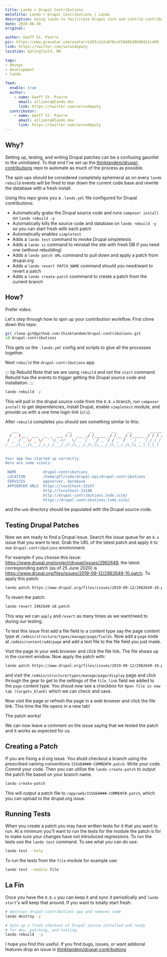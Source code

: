 ```yaml
---
title: Lando + Drupal Contributions
metaTitle: Lando + Drupal Contributions | Lando
description: Using lando to facilitate Drupal core and contrib contributions of code, testing, and reviews.
date: 2020-06-30
original: 

author: Geoff St. Pierre
pic: https://www.gravatar.com/avatar/e103c2a2a8f8caf5848b38b80422cdd9
link: https://twitter.com/serundeputy
location: Springfield, MA

tags:
- devops
- development
- lando

feed:
  enable: true
  author:
    - name: Geoff St. Pierre
      email: alliance@lando.dev
      link: https://twitter.com/serundeputy
  contributor:
    - name: Geoff St. Pierre
      email: alliance@lando.dev
      link: https://twitter.com/serundeputy
---
```


## Why?

Setting up, testing, and writing Drupal patches can be a confusing gauntlet to the uninitiated. To that end
I've set up the [thinktandem/drupal-contributions](https://github.com/thinktandem/drupal-contributions) repo to automate
as much of the process as possible.

The spin ups should be considered completely ephemeral as on every `lando rebuild` events will be fired to tear down
the current code base and rewrite the database with a fresh install.

Using this repo gives you a `.lando.yml` file configured for Drupal contributions:

* Automatically grabs the Drupal source code and runs `composer install` on `lando rebuild -y`
* Automatically kills the source code and database on `lando rebuild -y` so you can start fresh with each patch
* Automatically enables `simpletest`
* Adds a `lando test` command to invoke Drupal simpletests
* Adds a `lando si` command to reinstall the site with fresh DB if you need one (without rebuilding)
* Adds a `lando patch URL` command to pull down and apply a patch from drupal.org
* Adds a `lando revert PATCH_NAME` command should you need/want to revert a patch
* Adds a `lando create-patch` coommand to create a patch from the current branch

## How?

Prefer video:
<YouTube url="https://www.youtube.com/embed/vVpKCQZKNtM?feature=youtu.be&start=589" />

Let's step through how to spin up your contribution workflow. First clone down this repo:

```bash
git clone git@github.com:thinktandem/drupal-contributions.git
cd drupal-contributions
```

This gets us the `.lando.yml` config and scripts to glue all the processes together.

Next `rebuild` the `drupal-contributions` app:

::: tip Rebuild
Note that we are using `rebuild` and not the `start` command. Rebuild has the events
to trigger getting the Drupal source code and installation.
:::

```bash
lando rebuild -y 
```

This will pull in the drupal source code from the `8.8.x` branch, run `composer install` to get dependencies, install Drupal, enable `simpletest` module, and provide us with a one time login link (`uli`).

After `rebuild` completes you should see something similar to this:

```bash
   ___                      __        __        __     __        ______
  / _ )___  ___  __ _  ___ / /  ___ _/ /_____ _/ /__ _/ /_____ _/ / / /
 / _  / _ \/ _ \/  ' \(_-</ _ \/ _ `/  '_/ _ `/ / _ `/  '_/ _ `/_/_/_/ 
/____/\___/\___/_/_/_/___/_//_/\_,_/_/\_\\_,_/_/\_,_/_/\_\\_,_(_|_|_)  
                                                                       

Your app has started up correctly.
Here are some vitals:

 NAME            drupal-contributions                           
 LOCATION        /home/gff/code/drupal-ops/drupal-contributions 
 SERVICES        appserver, database                            
 APPSERVER URLS  https://localhost:33147                        
                 http://localhost:33148                         
                 http://drupal-contributions.lndo.site/         
                 https://drupal-contributions.lndo.site/  
```

and the `web` directory should be populated with the Drupal source code.

## Testing Drupal Patches

Now we are ready to find a Drupal issue. Search the issue queue for an `8.x` issue that you want to test. Grab the URL of the latest patch and apply it to our `drupal-contributions` environment.

For example if you choose this issue: https://www.drupal.org/project/drupal/issues/2962649, the latest corresponding patch (as of 25 June 2020) is https://www.drupal.org/files/issues/2019-09-12/2962649-10.patch. To apply this patch:

```bash
lando patch https://www.drupal.org/files/issues/2019-09-12/2962649-10.patch
```

To revert the patch:

```bash
lando revert 2962649-10.patch
```

This way we can `apply` and `revert` as many times as we want/need to during our testing. 

To test this issue first add a file field to a content type say the page content type at `/admin/structure/types/manage/page/fields`. Now add a `page` node at `/admin/content/add/page` and add a text file to the file field you just made.

Visit the page in your web browser and click the file link. The file shows up in the current window. Now apply the patch with:

```bash
lando patch https://www.drupal.org/files/issues/2019-09-12/2962649-10.patch
```

and visit the `/admin/structure/types/manage/page/display` page and click through the gear to get to the settings of the `file_link` field we added to the `page` content type. You shoud now see a checkbox for `Open file in new tab (target=_blank)` which we can check and save.

Now visit the page or refresh the page in a web browser and click the file link. This time the file opens in a new tab!

The patch works!

We can now leave a comment on the issue saying that we tested the patch and it works as expected for us.

## Creating a Patch

If you are fixing a d.org issue. You shuld checkout a branch using the prescribed naming conventions `ISSUE####-COMMENT#.patch`. Write your code. Commit your code. Then you can utilize the `lando create-patch` to output the patch file based on your branch name.

```bash
lando create-patch
```

This will output a patch file to `/app/web/ISSUE####-COMMENT#.patch`, which you can upload to the drupal.org issue.

## Running Tests

When you create a patch you may have written tests for it that you want to run. At a minimum you'll want to run the tests for the module the patch is for to make sure your changes have not introduced regressions.  To run the tests use the `lando test` command. To see what you can do use:

```bash
lando test --help
```

To run the tests from the `file` module for example use:

```bash
lando test --module file
```

## La Fin

Once you have the `8.8.x` you can keep it and sync it periodically and `lando start`'s will keep that around. If you want to totally start fresh:

```bash
# destroys drupal-contributions app and removes /web
lando destroy -y

# Spin up a fresh checkout of Drupal source installed and ready
# for dev, patching, and testing.
lando rebuild  -y
```

I hope you find this useful. If you find bugs, issues, or want addional features drop an issue in [thinktandem/drupal-contributions](https://github.com/thinktandem/drupal-contributions)
